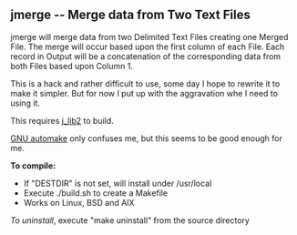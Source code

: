 ## jmerge -- Merge data from Two Text Files

jmerge will merge data from two Delimited Text Files creating one
Merged File.
The merge will occur based upon the first column of each File.
Each record in Output will be a concatenation of the
corresponding data from both Files based upon Column 1.

This is a hack and rather difficult to use, some day I hope to
rewrite it to make it simpler.
But for now I put up with the aggravation whe I need to using it.

This requires [j\_lib2](https://github.com/jmcunx/j_lib2) to build.

[GNU automake](https://en.wikipedia.org/wiki/Automake)
only confuses me, but this seems to be good enough for me.

**To compile:**
* If "DESTDIR" is not set, will install under /usr/local
* Execute ./build.sh to create a Makefile
* Works on Linux, BSD and AIX

_To uninstall_, execute
"make uninstall"
from the source directory
